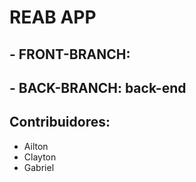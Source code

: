 # REAB APP

## - FRONT-BRANCH: 
## - BACK-BRANCH: back-end

## Contribuidores:

- Ailton
- Clayton
- Gabriel
